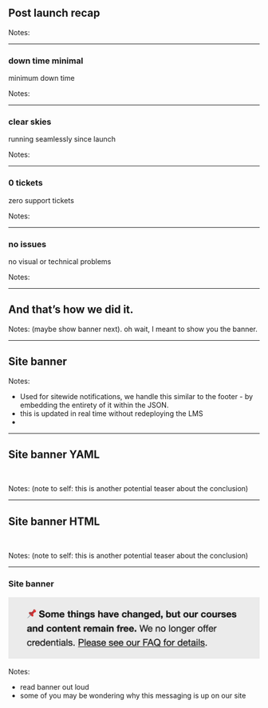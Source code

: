 
## Post launch recap

Notes:

------

### down time minimal<!-- .element: class="hide" -->

minimum down time

Notes:

------

### clear skies<!-- .element: class="hide" -->

running seamlessly since launch

Notes:

------

### 0 tickets<!-- .element: class="hide" -->

zero support tickets

Notes:

------

### no issues<!-- .element: class="hide" -->

no visual or technical problems

Notes:

---


## And that’s how we did it.

Notes:
(maybe show banner next). oh wait, I meant to show you the banner.

---

<!-- .slide: data-background="black" class="" -->

## Site banner

Notes:
- Used for sitewide notifications, we handle this similar to the footer - by embedding the entirety of it within the JSON.
- this is updated in real time without redeploying the LMS
-

------

<!-- .slide: data-auto-animate -->

<h2 data-id="code-title">Site banner YAML</h2>
<pre class="code-wrapper" data-id="code-animation">
  <code class="language-yml"
    data-line-numbers=""
    data-trim
    data-url="code-samples/banner.yaml"
    ></code>
</pre>

Notes:
(note to self: this is another potential teaser about the conclusion)

------

<!-- .slide: data-auto-animate -->

<h2 data-id="code-title">Site banner HTML</h2>
<pre class="code-wrapper" data-id="code-animation">
  <code class="language-html"
    data-line-numbers=""
    data-trim
    data-url="code-samples/banner.html"
    ></code>
</pre>

Notes:
(note to self: this is another potential teaser about the conclusion)

------

<!-- .slide: data-background="black" class="" -->

### Site banner

![Screenshot of site banner detail.](img/banner-02.png)<!-- .element: class="r-fit-text" data-id="screencap" -->

Notes:
- read banner out loud
- some of you may be wondering why this messaging is up on our site
